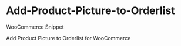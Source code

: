 # Add-Product-Picture-to-Orderlist
WooCommerce Snippet

Add Product Picture to Orderlist for WooCommerce
